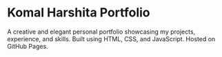 # Komal Harshita Portfolio

A creative and elegant personal portfolio showcasing my projects, experience, and skills.
Built using HTML, CSS, and JavaScript. Hosted on GitHub Pages.
